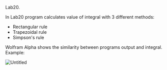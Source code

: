 Lab20.  
  
In Lab20 program calculates value of integral with 3 different methods:
- Rectangular rule
- Trapezoidal rule
- Simpson's rule  
   
Wolfram Alpha shows the similarity between programs output and integral.
Example:  
  

![Untitled](https://user-images.githubusercontent.com/89953755/148378075-1244bec4-8084-43cc-b0d0-1477b7dfc751.png)

